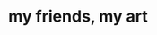 ---
pid: llp171
title: my friends, my art
location_transcription: City hall
coordinates: "[-75.162558238232, 39.952900152303]"
zipcode: 
gen_neighborhood: 
neighborhood: 
outside_phl: 
age: '10'
age_range: 6-13
instagram: 
image_file_name: llp_171.jpg
proposal_transcription: me
topic: Love
topic_summary: 0, 0
type: Sculpture Statue
keywords_other: me, friends
credit: Justin-Ramirez
image_labels: 
twitter: 
facebook: 
permalink: "/monuments/llp171/"
layout: item-page
---